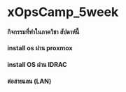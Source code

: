 # xOpsCamp_5week
#### กิจกรรมที่ทำในภาควิชา สัปดาห์นี้ 
#### install os ผ่าน proxmox 
#### install OS ผ่าน IDRAC 
#### ต่อสายแลน (LAN)
